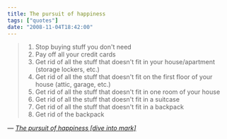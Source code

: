 ```yaml
---
title: The pursuit of happiness
tags: ["quotes"]
date: "2008-11-04T18:42:00"
---
```


> 1. Stop buying stuff you don't need
> 2. Pay off all your credit cards
> 3. Get rid of all the stuff that doesn't fit in your house/apartment (storage lockers, etc.)
> 4. Get rid of all the stuff that doesn't fit on the first floor of your house (attic, garage, etc.)
> 5. Get rid of all the stuff that doesn't fit in one room of your house
> 6. Get rid of all the stuff that doesn't fit in a suitcase
> 7. Get rid of all the stuff that doesn't fit in a backpack
> 8. Get rid of the backpack

— <cite>[The pursuit of happiness [dive into mark]](http://diveintomark.org/archives/2008/11/03/the-pursuit-of-happiness)</cite>
